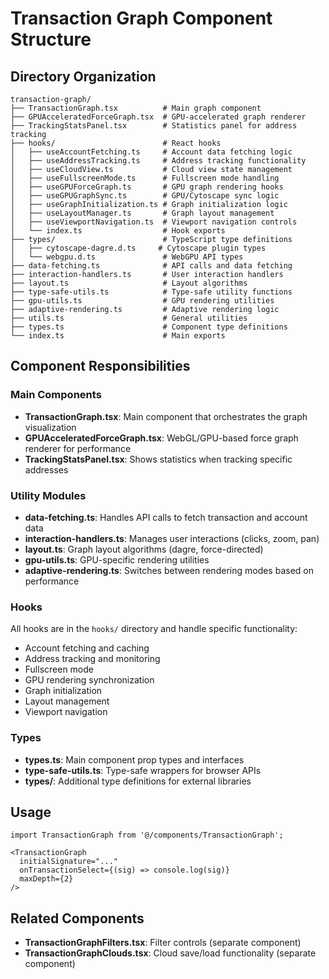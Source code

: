 # Transaction Graph Component Structure

## Directory Organization

```
transaction-graph/
├── TransactionGraph.tsx          # Main graph component
├── GPUAcceleratedForceGraph.tsx  # GPU-accelerated graph renderer
├── TrackingStatsPanel.tsx        # Statistics panel for address tracking
├── hooks/                        # React hooks
│   ├── useAccountFetching.ts     # Account data fetching logic
│   ├── useAddressTracking.ts     # Address tracking functionality
│   ├── useCloudView.ts           # Cloud view state management
│   ├── useFullscreenMode.ts      # Fullscreen mode handling
│   ├── useGPUForceGraph.ts       # GPU graph rendering hooks
│   ├── useGPUGraphSync.ts        # GPU/Cytoscape sync logic
│   ├── useGraphInitialization.ts # Graph initialization logic
│   ├── useLayoutManager.ts       # Graph layout management
│   ├── useViewportNavigation.ts  # Viewport navigation controls
│   └── index.ts                  # Hook exports
├── types/                        # TypeScript type definitions
│   ├── cytoscape-dagre.d.ts     # Cytoscape plugin types
│   └── webgpu.d.ts               # WebGPU API types
├── data-fetching.ts              # API calls and data fetching
├── interaction-handlers.ts       # User interaction handlers
├── layout.ts                     # Layout algorithms
├── type-safe-utils.ts            # Type-safe utility functions
├── gpu-utils.ts                  # GPU rendering utilities
├── adaptive-rendering.ts         # Adaptive rendering logic
├── utils.ts                      # General utilities
├── types.ts                      # Component type definitions
└── index.ts                      # Main exports
```

## Component Responsibilities

### Main Components

- **TransactionGraph.tsx**: Main component that orchestrates the graph visualization
- **GPUAcceleratedForceGraph.tsx**: WebGL/GPU-based force graph renderer for performance
- **TrackingStatsPanel.tsx**: Shows statistics when tracking specific addresses

### Utility Modules

- **data-fetching.ts**: Handles API calls to fetch transaction and account data
- **interaction-handlers.ts**: Manages user interactions (clicks, zoom, pan)
- **layout.ts**: Graph layout algorithms (dagre, force-directed)
- **gpu-utils.ts**: GPU-specific rendering utilities
- **adaptive-rendering.ts**: Switches between rendering modes based on performance

### Hooks

All hooks are in the `hooks/` directory and handle specific functionality:
- Account fetching and caching
- Address tracking and monitoring
- Fullscreen mode
- GPU rendering synchronization
- Graph initialization
- Layout management
- Viewport navigation

### Types

- **types.ts**: Main component prop types and interfaces
- **type-safe-utils.ts**: Type-safe wrappers for browser APIs
- **types/**: Additional type definitions for external libraries

## Usage

```tsx
import TransactionGraph from '@/components/TransactionGraph';

<TransactionGraph
  initialSignature="..."
  onTransactionSelect={(sig) => console.log(sig)}
  maxDepth={2}
/>
```

## Related Components

- **TransactionGraphFilters.tsx**: Filter controls (separate component)
- **TransactionGraphClouds.tsx**: Cloud save/load functionality (separate component) 